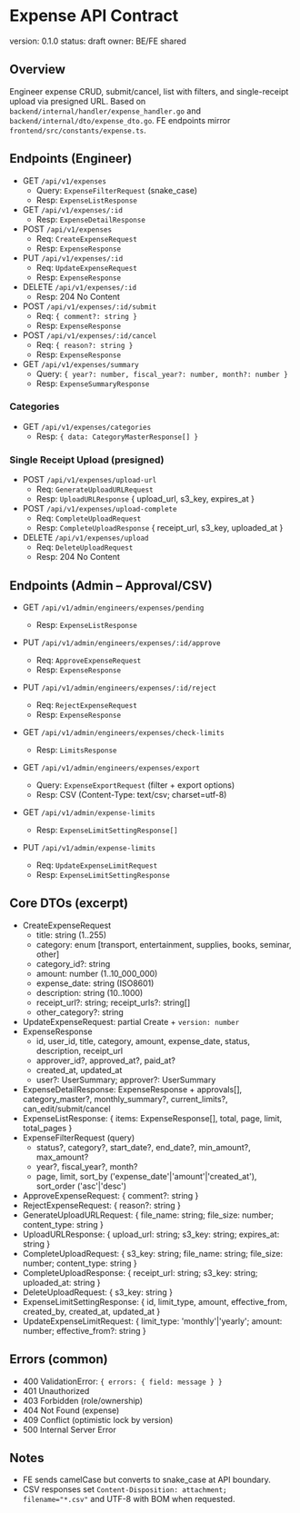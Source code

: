# Expense API Contract

version: 0.1.0
status: draft
owner: BE/FE shared

## Overview
Engineer expense CRUD, submit/cancel, list with filters, and single-receipt upload via presigned URL. Based on `backend/internal/handler/expense_handler.go` and `backend/internal/dto/expense_dto.go`. FE endpoints mirror `frontend/src/constants/expense.ts`.

## Endpoints (Engineer)
- GET `/api/v1/expenses`
  - Query: `ExpenseFilterRequest` (snake_case)
  - Resp: `ExpenseListResponse`
- GET `/api/v1/expenses/:id`
  - Resp: `ExpenseDetailResponse`
- POST `/api/v1/expenses`
  - Req: `CreateExpenseRequest`
  - Resp: `ExpenseResponse`
- PUT `/api/v1/expenses/:id`
  - Req: `UpdateExpenseRequest`
  - Resp: `ExpenseResponse`
- DELETE `/api/v1/expenses/:id`
  - Resp: 204 No Content
- POST `/api/v1/expenses/:id/submit`
  - Req: `{ comment?: string }`
  - Resp: `ExpenseResponse`
- POST `/api/v1/expenses/:id/cancel`
  - Req: `{ reason?: string }`
  - Resp: `ExpenseResponse`
- GET `/api/v1/expenses/summary`
  - Query: `{ year?: number, fiscal_year?: number, month?: number }`
  - Resp: `ExpenseSummaryResponse`

### Categories
- GET `/api/v1/expenses/categories`
  - Resp: `{ data: CategoryMasterResponse[] }`

### Single Receipt Upload (presigned)
- POST `/api/v1/expenses/upload-url`
  - Req: `GenerateUploadURLRequest`
  - Resp: `UploadURLResponse` { upload_url, s3_key, expires_at }
- POST `/api/v1/expenses/upload-complete`
  - Req: `CompleteUploadRequest`
  - Resp: `CompleteUploadResponse` { receipt_url, s3_key, uploaded_at }
- DELETE `/api/v1/expenses/upload`
  - Req: `DeleteUploadRequest`
  - Resp: 204 No Content

## Endpoints (Admin – Approval/CSV)
- GET `/api/v1/admin/engineers/expenses/pending`
  - Resp: `ExpenseListResponse`
- PUT `/api/v1/admin/engineers/expenses/:id/approve`
  - Req: `ApproveExpenseRequest`
  - Resp: `ExpenseResponse`
- PUT `/api/v1/admin/engineers/expenses/:id/reject`
  - Req: `RejectExpenseRequest`
  - Resp: `ExpenseResponse`
- GET `/api/v1/admin/engineers/expenses/check-limits`
  - Resp: `LimitsResponse`
- GET `/api/v1/admin/engineers/expenses/export`
  - Query: `ExpenseExportRequest` (filter + export options)
  - Resp: CSV (Content-Type: text/csv; charset=utf-8)

- GET `/api/v1/admin/expense-limits`
  - Resp: `ExpenseLimitSettingResponse[]`
- PUT `/api/v1/admin/expense-limits`
  - Req: `UpdateExpenseLimitRequest`
  - Resp: `ExpenseLimitSettingResponse`

## Core DTOs (excerpt)
- CreateExpenseRequest
  - title: string (1..255)
  - category: enum [transport, entertainment, supplies, books, seminar, other]
  - category_id?: string
  - amount: number (1..10_000_000)
  - expense_date: string (ISO8601)
  - description: string (10..1000)
  - receipt_url?: string; receipt_urls?: string[]
  - other_category?: string
- UpdateExpenseRequest: partial Create + `version: number`
- ExpenseResponse
  - id, user_id, title, category, amount, expense_date, status, description, receipt_url
  - approver_id?, approved_at?, paid_at?
  - created_at, updated_at
  - user?: UserSummary; approver?: UserSummary
- ExpenseDetailResponse: ExpenseResponse + approvals[], category_master?, monthly_summary?, current_limits?, can_edit/submit/cancel
- ExpenseListResponse: { items: ExpenseResponse[], total, page, limit, total_pages }
- ExpenseFilterRequest (query)
  - status?, category?, start_date?, end_date?, min_amount?, max_amount?
  - year?, fiscal_year?, month?
  - page, limit, sort_by ('expense_date'|'amount'|'created_at'), sort_order ('asc'|'desc')
- ApproveExpenseRequest: { comment?: string }
- RejectExpenseRequest: { reason?: string }
- GenerateUploadURLRequest: { file_name: string; file_size: number; content_type: string }
- UploadURLResponse: { upload_url: string; s3_key: string; expires_at: string }
- CompleteUploadRequest: { s3_key: string; file_name: string; file_size: number; content_type: string }
- CompleteUploadResponse: { receipt_url: string; s3_key: string; uploaded_at: string }
- DeleteUploadRequest: { s3_key: string }
- ExpenseLimitSettingResponse: { id, limit_type, amount, effective_from, created_by, created_at, updated_at }
- UpdateExpenseLimitRequest: { limit_type: 'monthly'|'yearly'; amount: number; effective_from?: string }

## Errors (common)
- 400 ValidationError: `{ errors: { field: message } }`
- 401 Unauthorized
- 403 Forbidden (role/ownership)
- 404 Not Found (expense)
- 409 Conflict (optimistic lock by version)
- 500 Internal Server Error

## Notes
- FE sends camelCase but converts to snake_case at API boundary.
- CSV responses set `Content-Disposition: attachment; filename="*.csv"` and UTF-8 with BOM when requested.

